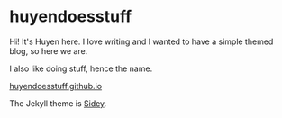 # huyendoesstuff

Hi! It's Huyen here. I love writing and I wanted to have a simple themed blog, so here we are.
    
I also like doing stuff, hence the name.
    
[huyendoesstuff.github.io](https://huyendoesstuff.github.io)

The Jekyll theme is [Sidey](https://github.com/ronv/sidey).